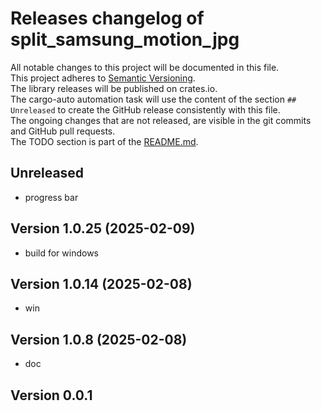 # Releases changelog of split_samsung_motion_jpg

All notable changes to this project will be documented in this file.  
This project adheres to [Semantic Versioning](https://semver.org/spec/v2.0.0.html).  
The library releases will be published on crates.io.  
The cargo-auto automation task will use the content of the section `## Unreleased` to create
the GitHub release consistently with this file.  
The ongoing changes that are not released, are visible in the git commits and GitHub pull requests.  
The TODO section is part of the [README.md](https://github.com/bestia-dev/split_samsung_motion_jpg).  

## Unreleased

- progress bar

## Version 1.0.25 (2025-02-09)

- build for windows

## Version 1.0.14 (2025-02-08)

- win

## Version 1.0.8 (2025-02-08)

- doc

## Version 0.0.1
